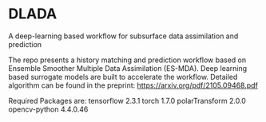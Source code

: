 # DLADA
A deep-learning based workflow for subsurface data assimilation and prediction

The repo presents a history matching and prediction workflow based on Ensemble Smoother Multiple Data Assimilation (ES-MDA). Deep learning based surrogate models are built to accelerate the workflow. Detailed algorithm can be found in the preprint:
https://arxiv.org/pdf/2105.09468.pdf

Required Packages are:
tensorflow               2.3.1
torch                    1.7.0
polarTransform           2.0.0
opencv-python            4.4.0.46
